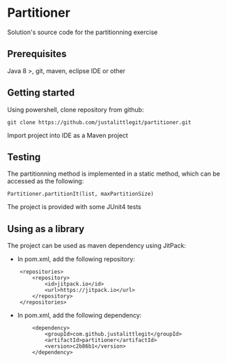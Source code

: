 # Partitioner
Solution's source code for the partitionning exercise
## Prerequisites
Java 8 >, git, maven, eclipse IDE or other
## Getting started
Using powershell, clone repository from github:
```
git clone https://github.com/justalittlegit/partitioner.git
```
Import project into IDE as a Maven project
## Testing
The partitionning method is implemented in a static method, which can be accessed as the following:
```
Partitioner.partitionIt(list, maxPartitionSize)
```
The project is provided with some JUnit4 tests
## Using as a library
The project can be used as maven dependency using JitPack:
- In pom.xml, add the following repository:
```
	<repositories>
		<repository>
			<id>jitpack.io</id>
			<url>https://jitpack.io</url>
		</repository>
	</repositories>
```
- In pom.xml, add the following dependency:
```
		<dependency>
			<groupId>com.github.justalittlegit</groupId>
			<artifactId>partitioner</artifactId>
			<version>c2b86b1</version>
		</dependency>
```

